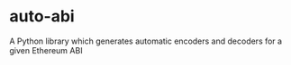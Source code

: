 # auto-abi
A Python library which generates automatic encoders and decoders for a given Ethereum ABI
